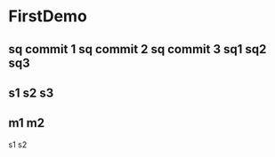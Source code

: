 # FirstDemo
sq commit 1
sq commit 2
sq commit 3
sq1
sq2
sq3
-------------------------------
s1
s2
s3
------------------
m1
m2
-----
s1
s2
